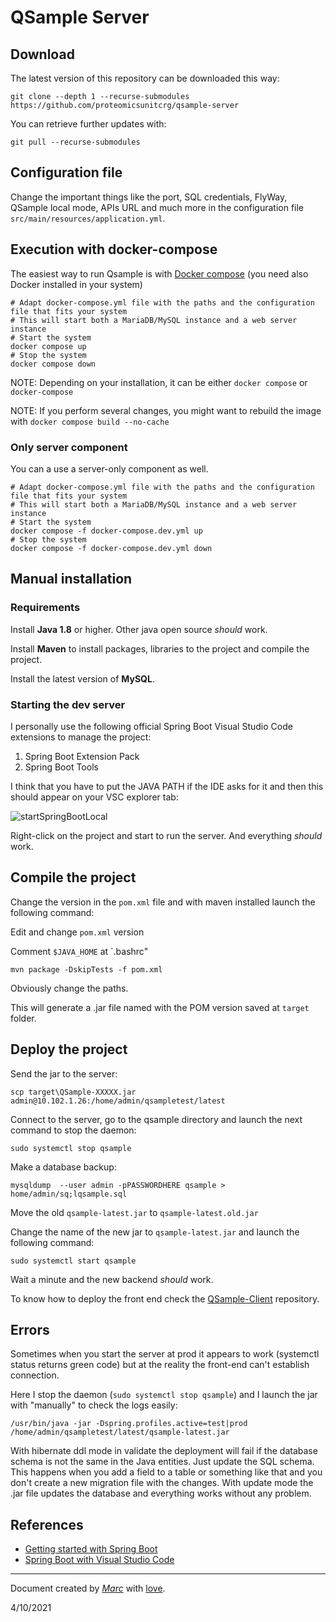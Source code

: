 # QSample Server

## Download

The latest version of this repository can be downloaded this way:

```
git clone --depth 1 --recurse-submodules https://github.com/proteomicsunitcrg/qsample-server
```
You can retrieve further updates with:

```
git pull --recurse-submodules 
```

## Configuration file

Change the important things like the port, SQL credentials, FlyWay, QSample local mode, APIs URL and much more in the configuration file `src/main/resources/application.yml`.

## Execution with docker-compose

The easiest way to run Qsample is with [Docker compose](https://github.com/docker/compose) (you need also Docker installed in your system)

```
# Adapt docker-compose.yml file with the paths and the configuration file that fits your system
# This will start both a MariaDB/MySQL instance and a web server instance
# Start the system
docker compose up
# Stop the system
docker compose down
```

NOTE: Depending on your installation, it can be either ``docker compose`` or ``docker-compose``

NOTE: If you perform several changes, you might want to rebuild the image with ``docker compose build --no-cache``


### Only server component

You can a use a server-only component as well.
```
# Adapt docker-compose.yml file with the paths and the configuration file that fits your system
# This will start both a MariaDB/MySQL instance and a web server instance
# Start the system
docker compose -f docker-compose.dev.yml up
# Stop the system
docker compose -f docker-compose.dev.yml down
```


## Manual installation

### Requirements

Install **Java 1.8** or higher. Other java open source *should* work.

Install **Maven** to install packages, libraries to the project and compile the project.

Install the latest version of **MySQL**.


### Starting the dev server

I personally use the following official Spring Boot Visual Studio Code extensions to manage the project:
1. Spring Boot Extension Pack
2. Spring Boot Tools

I think that you have to put the JAVA PATH if the IDE asks for it and then this should appear on your VSC explorer tab:

![startSpringBootLocal](https://user-images.githubusercontent.com/1679820/137739707-1e68d2fc-4b06-42af-ab42-a21a8107efd5.png)

Right-click on the project and start to run the server. And everything *should* work.

## Compile the project

Change the version in the `pom.xml` file and with maven installed launch the following command:

Edit and change `pom.xml` version

Comment `$JAVA_HOME` at `.bashrc"

`mvn package -DskipTests -f pom.xml`

Obviously change the paths.

This will generate a .jar file named with the POM version saved at `target` folder.

## Deploy the project

Send the jar to the server:

`scp target\QSample-XXXXX.jar admin@10.102.1.26:/home/admin/qsampletest/latest`

Connect to the server, go to the qsample directory and launch the next command to stop the daemon:

`sudo systemctl stop qsample`

Make a database backup:

`mysqldump  --user admin -pPASSWORDHERE qsample > home/admin/sq;lqsample.sql`

Move the old `qsample-latest.jar` to `qsample-latest.old.jar`

Change the name of the new jar to `qsample-latest.jar` and launch the following command:

`sudo systemctl start qsample`

Wait a minute and the new backend *should* work.

To know how to deploy the front end check the [QSample-Client](https://github.com/proteomicsunitcrg/qsample-client/) repository.

## Errors

Sometimes when you start the server at prod it appears to work (systemctl status returns green code) but at the reality the front-end can't establish connection.

Here I stop the daemon (`sudo systemctl stop qsample`) and I launch the jar with "manually" to check the logs easily:

`/usr/bin/java -jar -Dspring.profiles.active=test|prod /home/admin/qsampletest/latest/qsample-latest.jar`

With hibernate ddl mode in validate the deployment will fail if the database schema is not the same in the Java entities. Just update the SQL schema. This happens when you add a field to a table or something like that and you don't create a new migration file with the changes. With update mode the .jar file updates the database and everything works without any problem.


## References

* [Getting started with Spring Boot](https://docs.spring.io/spring-boot/docs/current/reference/html/getting-started.html)
* [Spring Boot with Visual Studio Code](https://code.visualstudio.com/docs/java/java-spring-boot)

---

Document created by *[Marc](mailto:vesperon51@gmail.com)* with [love](https://i.imgur.com/sifK6ru.jpg).

4/10/2021

